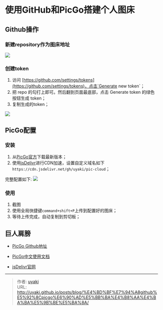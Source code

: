 # 使用GitHub和PicGo搭建个人图床


<!--more-->

## Github操作

### 新建repository作为图床地址

![](https://cdn.jsdelivr.net/gh/uyaki/pic-cloud/img/20200212013241.png)

### 创建token

1. 访问 [https://github.com/settings/tokens](https://github.com/settings/tokens)，点击`Generate new token`；
2. 把 repo 的勾打上即可。然后翻到页面最底部，点击 Generate token 的绿色按钮生成 token；
3. 复制生成的token；

![](https://cdn.jsdelivr.net/gh/uyaki/pic-cloud/img/20200212013757.png)

## PicGo配置

### 安装

1. 从[PicGo官方](https://github.com/Molunerfinn/PicGo)下载最新版本；
2. 使用[jsDelivr](https://www.jsdelivr.com/?docs=gh)进行CDN加速，设置自定义域名如下`https://cdn.jsdelivr.net/gh/uyaki/pic-cloud`；

完整配置如下:
![](https://cdn.jsdelivr.net/gh/uyaki/pic-cloud/img/20200216202445.png)



### 使用

1. 截图
2. 使用全局快捷键`command+shift+P`上传到配置好的图床；
3. 等待上传完成，自动复制到剪切板；

## 巨人肩膀

- [PicGo Github地址](https://github.com/Molunerfinn/PicGo)

- [PicGo中文使用文档](https://picgo.github.io/PicGo-Doc/zh/guide/)

- [jsDelivr官网](https://www.jsdelivr.com/?docs=gh)


---

> 作者: [uyaki](https://www.github.com/uyaki)  
> URL: http://uyaki.github.io/posts/blog/%E4%BD%BF%E7%94%A8github%E5%92%8Cpicgo%E6%90%AD%E5%BB%BA%E4%B8%AA%E4%BA%BA%E5%9B%BE%E5%BA%8A/  

